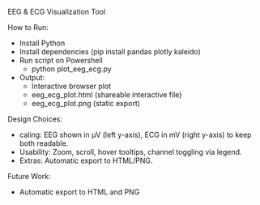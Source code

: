 EEG & ECG Visualization Tool

How to Run:
- Install Python
- Install dependencies (pip install pandas plotly kaleido)
- Run script on Powershell
    - python plot_eeg_ecg.py
- Output:
    - Interactive browser plot
    - eeg_ecg_plot.html (shareable interactive file)  
    - eeg_ecg_plot.png (static export)
 

Design Choices:
- caling: EEG shown in µV (left y-axis), ECG in mV (right y-axis) to keep both readable.
- Usability: Zoom, scroll, hover tooltips, channel toggling via legend.
- Extras: Automatic export to HTML/PNG.

Future Work:
- Automatic export to HTML and PNG
